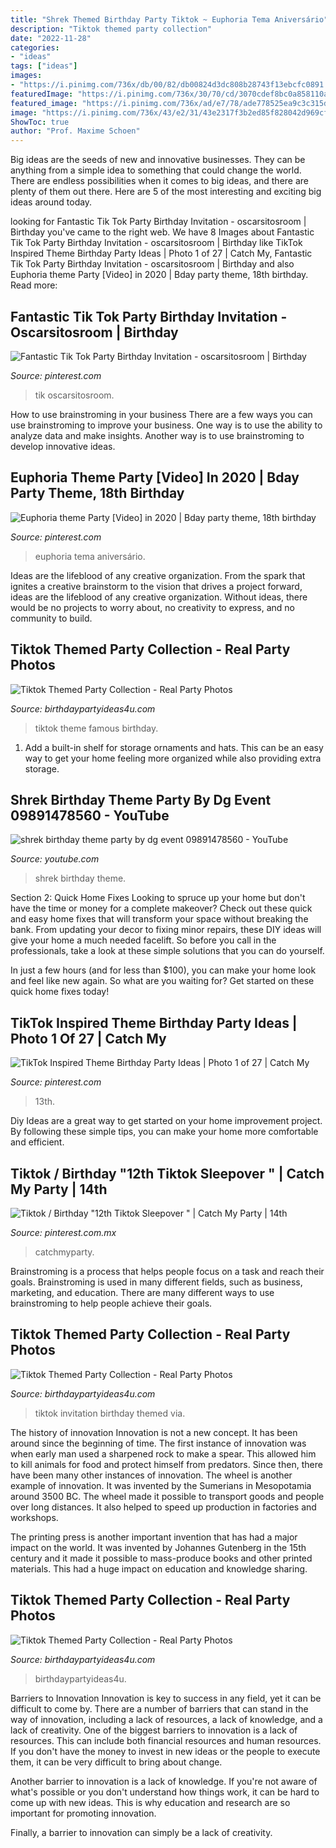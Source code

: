 ```yaml
---
title: "Shrek Themed Birthday Party Tiktok ~ Euphoria Tema Aniversário"
description: "Tiktok themed party collection"
date: "2022-11-28"
categories:
- "ideas"
tags: ["ideas"]
images:
- "https://i.pinimg.com/736x/db/00/82/db00824d3dc808b28743f13ebcfc0891.jpg"
featuredImage: "https://i.pinimg.com/736x/30/70/cd/3070cdef8bc0a858110a936c2cd79638.jpg"
featured_image: "https://i.pinimg.com/736x/ad/e7/78/ade778525ea9c3c315d95d0946bd8870.jpg"
image: "https://i.pinimg.com/736x/43/e2/31/43e2317f3b2ed85f828042d969cf6bcf.jpg"
ShowToc: true
author: "Prof. Maxime Schoen"
---
```



Big ideas are the seeds of new and innovative businesses. They can be anything from a simple idea to something that could change the world. There are endless possibilities when it comes to big ideas, and there are plenty of them out there. Here are 5 of the most interesting and exciting big ideas around today.

	

		
looking for Fantastic Tik Tok Party Birthday Invitation - oscarsitosroom | Birthday you've came to the right web. We have 8 Images about Fantastic Tik Tok Party Birthday Invitation - oscarsitosroom | Birthday like TikTok Inspired Theme Birthday Party Ideas | Photo 1 of 27 | Catch My, Fantastic Tik Tok Party Birthday Invitation - oscarsitosroom | Birthday and also Euphoria theme Party [Video] in 2020 | Bday party theme, 18th birthday. Read more:
		
    
## Fantastic Tik Tok Party Birthday Invitation - Oscarsitosroom | Birthday

<img loading=lazy src="https://i.pinimg.com/736x/ad/e7/78/ade778525ea9c3c315d95d0946bd8870.jpg" onerror="this.onerror=null;this.src='https://tse4.mm.bing.net/th?id=OIP.9kQV5-5TFlt7ymeh6M_8zAHaKX&amp;pid=15.1';" alt="Fantastic Tik Tok Party Birthday Invitation - oscarsitosroom | Birthday">

_Source: pinterest.com_

>tik oscarsitosroom. 

	

How to use brainstroming in your business
There are a few ways you can use brainstroming to improve your business. One way is to use the ability to analyze data and make insights. Another way is to use brainstroming to develop innovative ideas.

    
## Euphoria Theme Party [Video] In 2020 | Bday Party Theme, 18th Birthday

<img loading=lazy src="https://i.pinimg.com/736x/db/00/82/db00824d3dc808b28743f13ebcfc0891.jpg" onerror="this.onerror=null;this.src='https://tse3.mm.bing.net/th?id=OIP.FkhXz2A9pWguCUbk3zlVwwHaNK&amp;pid=15.1';" alt="Euphoria theme Party [Video] in 2020 | Bday party theme, 18th birthday">

_Source: pinterest.com_

>euphoria tema aniversário. 

	

Ideas are the lifeblood of any creative organization. From the spark that ignites a creative brainstorm to the vision that drives a project forward, ideas are the lifeblood of any creative organization. Without ideas, there would be no projects to worry about, no creativity to express, and no community to build.

    
## Tiktok Themed Party Collection - Real Party Photos

<img loading=lazy src="https://birthdaypartyideas4u.com/wp-content/uploads/2020/10/TIkTok-Famous.jpg" onerror="this.onerror=null;this.src='https://tse3.mm.bing.net/th?id=OIP.KyttZHP0OwQqwEIDi8E9uwHaLZ&amp;pid=15.1';" alt="Tiktok Themed Party Collection - Real Party Photos">

_Source: birthdaypartyideas4u.com_

>tiktok theme famous birthday. 

	

1. Add a built-in shelf for storage ornaments and hats. This can be an easy way to get your home feeling more organized while also providing extra storage.

    
## Shrek Birthday Theme Party By Dg Event 09891478560 - YouTube

<img loading=lazy src="https://i.ytimg.com/vi/TRt3Px51Sc4/hqdefault.jpg" onerror="this.onerror=null;this.src='https://tse1.mm.bing.net/th?id=OIP.gCZYiiY64NPgA34kFgY5UwHaFj&amp;pid=15.1';" alt="shrek birthday theme party by dg event 09891478560 - YouTube">

_Source: youtube.com_

>shrek birthday theme. 

	

Section 2: Quick Home Fixes
Looking to spruce up your home but don't have the time or money for a complete makeover? Check out these quick and easy home fixes that will transform your space without breaking the bank.
From updating your decor to fixing minor repairs, these DIY ideas will give your home a much needed facelift. So before you call in the professionals, take a look at these simple solutions that you can do yourself.

In just a few hours (and for less than $100), you can make your home look and feel like new again. So what are you waiting for? Get started on these quick home fixes today!

    
## TikTok Inspired Theme Birthday Party Ideas | Photo 1 Of 27 | Catch My

<img loading=lazy src="https://i.pinimg.com/736x/30/70/cd/3070cdef8bc0a858110a936c2cd79638.jpg" onerror="this.onerror=null;this.src='https://tse2.mm.bing.net/th?id=OIP.49nPiu0J0ONEMxO0850egwHaJ3&amp;pid=15.1';" alt="TikTok Inspired Theme Birthday Party Ideas | Photo 1 of 27 | Catch My">

_Source: pinterest.com_

>13th. 

	

Diy Ideas are a great way to get started on your home improvement project. By following these simple tips, you can make your home more comfortable and efficient.

    
## Tiktok / Birthday &quot;12th Tiktok Sleepover &quot; | Catch My Party | 14th

<img loading=lazy src="https://i.pinimg.com/736x/43/e2/31/43e2317f3b2ed85f828042d969cf6bcf.jpg" onerror="this.onerror=null;this.src='https://tse1.mm.bing.net/th?id=OIP.Th_dvcG0bFe75ZNFojWswwHaFt&amp;pid=15.1';" alt="Tiktok / Birthday &quot;12th Tiktok Sleepover &quot; | Catch My Party | 14th">

_Source: pinterest.com.mx_

>catchmyparty. 

	

Brainstroming is a process that helps people focus on a task and reach their goals. Brainstroming is used in many different fields, such as business, marketing, and education. There are many different ways to use brainstroming to help people achieve their goals.

    
## Tiktok Themed Party Collection - Real Party Photos

<img loading=lazy src="https://birthdaypartyideas4u.com/wp-content/uploads/2020/10/TikTok-style-invitation.jpg" onerror="this.onerror=null;this.src='https://tse4.mm.bing.net/th?id=OIP.i6tYMmHb3fwy8Wpp-EBMkgHaHa&amp;pid=15.1';" alt="Tiktok Themed Party Collection - Real Party Photos">

_Source: birthdaypartyideas4u.com_

>tiktok invitation birthday themed via. 

	

The history of innovation
Innovation is not a new concept. It has been around since the beginning of time. The first instance of innovation was when early man used a sharpened rock to make a spear. This allowed him to kill animals for food and protect himself from predators. Since then, there have been many other instances of innovation.
The wheel is another example of innovation. It was invented by the Sumerians in Mesopotamia around 3500 BC. The wheel made it possible to transport goods and people over long distances. It also helped to speed up production in factories and workshops.

The printing press is another important invention that has had a major impact on the world. It was invented by Johannes Gutenberg in the 15th century and it made it possible to mass-produce books and other printed materials. This had a huge impact on education and knowledge sharing.

    
## Tiktok Themed Party Collection - Real Party Photos

<img loading=lazy src="https://birthdaypartyideas4u.com/wp-content/uploads/2020/10/Tiktok-Bash-Party.jpg" onerror="this.onerror=null;this.src='https://tse3.mm.bing.net/th?id=OIP.TS6ael0krUXuJkkgoUKZhwHaLZ&amp;pid=15.1';" alt="Tiktok Themed Party Collection - Real Party Photos">

_Source: birthdaypartyideas4u.com_

>birthdaypartyideas4u. 

	

Barriers to Innovation
Innovation is key to success in any field, yet it can be difficult to come by. There are a number of barriers that can stand in the way of innovation, including a lack of resources, a lack of knowledge, and a lack of creativity.
One of the biggest barriers to innovation is a lack of resources. This can include both financial resources and human resources. If you don't have the money to invest in new ideas or the people to execute them, it can be very difficult to bring about change.

Another barrier to innovation is a lack of knowledge. If you're not aware of what's possible or you don't understand how things work, it can be hard to come up with new ideas. This is why education and research are so important for promoting innovation.

Finally, a barrier to innovation can simply be a lack of creativity.

